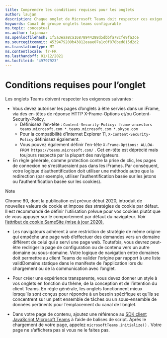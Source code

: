 ```yaml
---
title: Comprendre les conditions requises pour les onglets
author: laujan
description: Chaque onglet de Microsoft Teams doit respecter ces exigences.
keywords: Canal de groupe onglets teams configurable
ms.topic: conceptual
ms.author: lajanuar
ms.openlocfilehash: 1f5a3eaa8ca16878944288d5dbbfa78cfe9fa3ce
ms.sourcegitcommit: 4539479289b43812eaae07a1c0f878bed815d2d2
ms.translationtype: MT
ms.contentlocale: fr-FR
ms.lasthandoff: 01/12/2021
ms.locfileid: "49797923"
---
```

# <a name="tab-requirements"></a>Conditions requises pour l’onglet

Les onglets Teams doivent respecter les exigences suivantes :

* Vous devez autoriser les pages d’onglets à être servies dans un iFrame, via des en-têtes de réponse HTTP X-Frame-Options et/ou Content-Security-Policy.
  * Définissez l’en-tête : `Content-Security-Policy: frame-ancestors teams.microsoft.com *.teams.microsoft.com *.skype.com`
  * Pour la compatibilité d’Internet Explorer 11, `X-Content-Security-Policy` définissez également.
  * Vous pouvez également définir l’en-tête `X-Frame-Options: ALLOW-FROM https://teams.microsoft.com/` . Cet en-tête est déprécié mais toujours respecté par la plupart des navigateurs.
* En règle générale, comme protection contre la prise de clic, les pages de connexion ne s’restitueraient pas dans les iFrames. Par conséquent, votre logique d’authentification doit utiliser une méthode autre que la redirection (par exemple, utiliser l’authentification basée sur les jetons ou l’authentification basée sur les cookies).

> [!NOTE]
> Chrome 80, dont la publication est prévue début 2020, introduit de nouvelles valeurs de cookie et impose des stratégies de cookie par défaut. Il est recommandé de définir l’utilisation prévue pour vos cookies plutôt que de vous appuyer sur le comportement par défaut du navigateur. *Voir* [l’attribut de cookie SameSite (mise à jour 2020).](../../resources/samesite-cookie-update.md)

* Les navigateurs adhèrent à une restriction de stratégie de même origine qui empêche une page web d’effectuer des demandes vers un domaine différent de celui qui a servi une page web. Toutefois, vous devrez peut-être rediriger la page de configuration ou de contenu vers un autre domaine ou sous-domaine. Votre logique de navigation entre domaines doit permettre au client Teams de valider l’origine par rapport à une liste validDomains statique dans le manifeste de l’application lors du chargement ou de la communication avec l’onglet.

* Pour créer une expérience transparente, vous devez donner un style à vos onglets en fonction du thème, de la conception et de l’intention du client Teams. En règle générale, les onglets fonctionnent mieux lorsqu’ils sont conçus pour répondre à un besoin spécifique et qu’ils se concentrent sur un petit ensemble de tâches ou un sous-ensemble de données pertinents pour l’emplacement du canal de l’onglet.

* Dans votre page de contenu, ajoutez une référence au [SDK client JavaScript Microsoft Teams](/javascript/api/overview/msteams-client) à l’aide de balises de script. Après le chargement de votre page, appelez `microsoftTeams.initialize()` . Votre page ne s’affichera pas si vous ne le faites pas.
